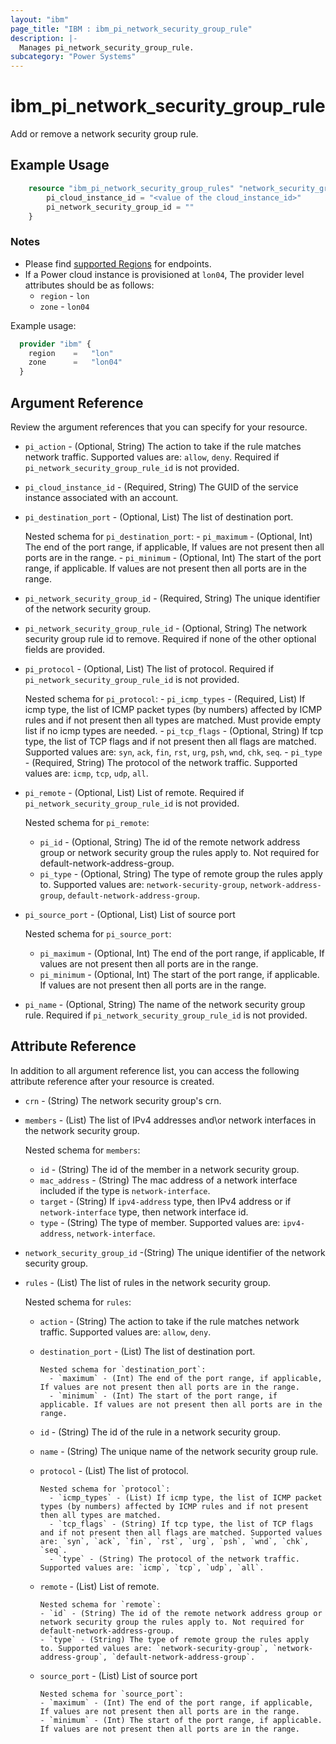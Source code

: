 ```yaml
---
layout: "ibm"
page_title: "IBM : ibm_pi_network_security_group_rule"
description: |-
  Manages pi_network_security_group_rule.
subcategory: "Power Systems"
---
```


# ibm_pi_network_security_group_rule

Add or remove a network security group rule.

## Example Usage

```terraform
    resource "ibm_pi_network_security_group_rules" "network_security_group" {
        pi_cloud_instance_id = "<value of the cloud_instance_id>"
        pi_network_security_group_id = ""
    }
```

### Notes

- Please find [supported Regions](https://cloud.ibm.com/apidocs/power-cloud#endpoint) for endpoints.
- If a Power cloud instance is provisioned at `lon04`, The provider level attributes should be as follows:
  - `region` - `lon`
  - `zone` - `lon04`
  
Example usage:

  ```terraform
    provider "ibm" {
      region    =   "lon"
      zone      =   "lon04"
    }
  ```

## Argument Reference

Review the argument references that you can specify for your resource.

- `pi_action` - (Optional, String) The action to take if the rule matches network traffic. Supported values are: `allow`, `deny`. Required if `pi_network_security_group_rule_id` is not provided.
- `pi_cloud_instance_id` - (Required, String) The GUID of the service instance associated with an account.
- `pi_destination_port` - (Optional, List) The list of destination port.

    Nested schema for `pi_destination_port`:
      - `pi_maximum` - (Optional, Int) The end of the port range, if applicable, If values are not present then all ports are in the range.
      - `pi_minimum` - (Optional, Int) The start of the port range, if applicable. If values are not present then all ports are in the range.
- `pi_network_security_group_id` - (Required, String) The unique identifier of the network security group.
- `pi_network_security_group_rule_id` - (Optional, String) The network security group rule id to remove. Required if none of the other optional fields are provided.
- `pi_protocol` - (Optional, List) The list of protocol. Required if `pi_network_security_group_rule_id` is not provided.

    Nested schema for `pi_protocol`:
      - `pi_icmp_types` - (Required, List) If icmp type, the list of ICMP packet types (by numbers) affected by ICMP rules and if not present then all types are matched. Must provide empty list if no icmp types are needed.
      - `pi_tcp_flags` - (Optional, String) If tcp type, the list of TCP flags and if not present then all flags are matched. Supported values are: `syn`, `ack`, `fin`, `rst`, `urg`, `psh`, `wnd`, `chk`, `seq`.
      - `pi_type` - (Required, String) The protocol of the network traffic. Supported values are: `icmp`, `tcp`, `udp`, `all`.
- `pi_remote` - (Optional, List) List of remote. Required if `pi_network_security_group_rule_id` is not provided.

    Nested schema for `pi_remote`:
    - `pi_id` - (Optional, String) The id of the remote network address group or network security group the rules apply to. Not required for default-network-address-group.
    - `pi_type` - (Optional, String) The type of remote group the rules apply to. Supported values are: `network-security-group`, `network-address-group`, `default-network-address-group`.
- `pi_source_port` - (Optional, List) List of source port

    Nested schema for `pi_source_port`:
    - `pi_maximum` - (Optional, Int) The end of the port range, if applicable, If values are not present then all ports are in the range.
    - `pi_minimum` - (Optional, Int) The start of the port range, if applicable. If values are not present then all ports are in the range.

- `pi_name` - (Optional, String) The name of the network security group rule. Required if `pi_network_security_group_rule_id` is not provided.

## Attribute Reference

In addition to all argument reference list, you can access the following attribute reference after your resource is created.

- `crn` - (String) The network security group's crn.

- `members` - (List) The list of IPv4 addresses and\or network interfaces in the network security group.

    Nested schema for `members`:
  - `id` - (String) The id of the member in a network security group.
  - `mac_address` - (String) The mac address of a network interface included if the type is `network-interface`.
  - `target` - (String) If `ipv4-address` type, then IPv4 address or if `network-interface` type, then network interface id.
  - `type` - (String) The type of member. Supported values are: `ipv4-address`, `network-interface`.

- `network_security_group_id` -(String) The unique identifier of the network security group.
- `rules` - (List) The list of rules in the network security group.

    Nested schema for `rules`:
  - `action` - (String) The action to take if the rule matches network traffic. Supported values are: `allow`, `deny`.
  - `destination_port` - (List) The list of destination port.

        Nested schema for `destination_port`:
          - `maximum` - (Int) The end of the port range, if applicable, If values are not present then all ports are in the range.
          - `minimum` - (Int) The start of the port range, if applicable. If values are not present then all ports are in the range.
  - `id` - (String) The id of the rule in a network security group.
  - `name` - (String) The unique name of the network security group rule.
  - `protocol` - (List) The list of protocol.

        Nested schema for `protocol`:
          - `icmp_types` - (List) If icmp type, the list of ICMP packet types (by numbers) affected by ICMP rules and if not present then all types are matched.
          - `tcp_flags` - (String) If tcp type, the list of TCP flags and if not present then all flags are matched. Supported values are: `syn`, `ack`, `fin`, `rst`, `urg`, `psh`, `wnd`, `chk`, `seq`.
          - `type` - (String) The protocol of the network traffic. Supported values are: `icmp`, `tcp`, `udp`, `all`.
  - `remote` - (List) List of remote.

        Nested schema for `remote`:
        - `id` - (String) The id of the remote network address group or network security group the rules apply to. Not required for default-network-address-group.
        - `type` - (String) The type of remote group the rules apply to. Supported values are: `network-security-group`, `network-address-group`, `default-network-address-group`.
  - `source_port` - (List) List of source port

        Nested schema for `source_port`:
        - `maximum` - (Int) The end of the port range, if applicable, If values are not present then all ports are in the range.
        - `minimum` - (Int) The start of the port range, if applicable. If values are not present then all ports are in the range.
